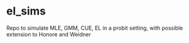 # el_sims
Repo to simulate MLE, GMM, CUE, EL in a probit setting, with possible extension to Honore and Weidner
